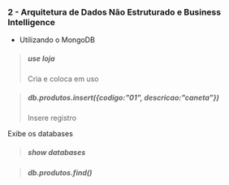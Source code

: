 

### 2 - Arquitetura de Dados Não Estruturado e Business Intelligence

* Utilizando o MongoDB




> #####  use loja
> Cria e coloca em uso



> #####  db.produtos.insert({codigo:"01", descricao:"caneta"})
> Insere registro



Exibe os databases
> #####  show databases



> #####  db.produtos.find()

